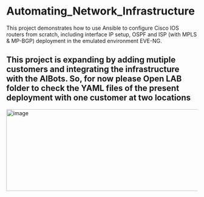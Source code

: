 # Automating_Network_Infrastructure
This project demonstrates how to use Ansible to configure Cisco IOS routers from scratch, including interface IP setup, OSPF and ISP (with MPLS & MP-BGP) deployment in the emulated environment EVE-NG.

## This project is expanding by adding mutiple customers and integrating the infrastructure with the AIBots. So, for now please Open LAB folder to check the YAML files of the present deployment with one customer at two locations

<img width="602" height="216" alt="image" src="https://github.com/user-attachments/assets/0ebe8926-1310-49d4-af87-9ab425674b23" />


